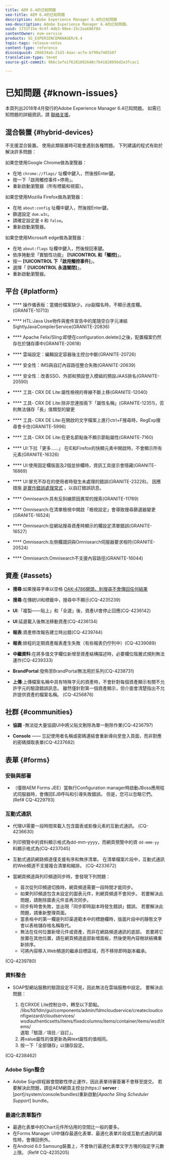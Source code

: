 ```yaml
---
title: AEM 6.4的已知問題
seo-title: AEM 6.4的已知問題
description: Adobe Experience Manager 6.4的已知問題
seo-description: Adobe Experience Manager 6.4的已知問題。
uuid: 1733f15e-9c4f-4db3-98ee-25c2ea606f0d
contentOwner: msm-service
products: SG_EXPERIENCEMANAGER/6.4
topic-tags: release-notes
content-type: reference
discoiquuid: 266634ab-21d3-4aac-acfa-b799a7485507
translation-type: tm+mt
source-git-commit: 9b6c1efe1f6281892648c7b41820856d2e3fcac1

---
```



# 已知問題 {#known-issues}

本頁列出2018年4月發行的Adobe Experience Manager 6.4已知問題。 如需已知問題的詳細資訊，請 [聯絡支援](https://helpx.adobe.com/support/experience-manager.html)。

## 混合裝置 {#hybrid-devices}

不支援混合裝置。 使用此類裝置時可能會遇到各種問題。 下列建議的程式有助於解決許多問題：

如果您使用Google Chrome做為瀏覽器：
* 在地 `chrome://flags/` 址欄中鍵入，然後按Enter鍵。
* 按一下「啟用觸控事件>停用」。
* 重新啟動瀏覽器（所有標籤和視窗）。

如果您使用Mozilla Firefox做為瀏覽器：
* 在地 `about:config` 址欄中鍵入，然後按Enter鍵。
* 篩選設定 `dom.w3c`。
* 請確定設定是 `0` 和 `false`。
* 重新啟動瀏覽器。

如果您使用Microsoft edge做為瀏覽器：

* 在地 `about:flags` 址欄中鍵入，然後按回車鍵。
* 依序捲動至「實驗性功能」 **[!UICONTROL 和「觸控]**」。
* 按一 **[!UICONTROL 下「啟用觸控事件]**」。
* 選擇「 **[!UICONTROL 永遠關閉]**」。
* 重新啟動瀏覽器。

## 平台 {#platform}

* **** 操作儀表板：當備份檔案缺少。zip副檔名時，不顯示進度欄。 (GRANITE-10713)
* **** HTL:Java Use物件與套件宣告中的尾隨空白字元凍結SightlyJavaCompilerService(GRANITE-20836)
* **** Apache Felix/Sling:即使在configuration.delete()之後，配置檔案仍然存在於儲存庫中(GRANITE-20618)
* **** 雲端設定：編輯設定容器後主控台中斷(GRANITE-20726)
* **** 安全性：IMS與自訂內容路徑整合失敗(GRANITE-20639)
* **** 安全性：改善SSO、外部和預設登入模組的預設JAAS排名(GRANITE-20590)
* **** 工具- CRX DE Lite:屬性檢視的脊線不斷上移(GRANITE-12040)
* **** 工具- CRX DE Lite:除非您連按兩下「屬性名稱」(GRANITE-12351)，否則無法儲存「長」值類型的變更

* **** 工具- CRX DE Lite:在開啟的文字檔案上進行ctrl+F搜尋時，RegExp搜尋會卡住(GRANITE-5996)

* **** 工具- CRX DE Lite:在更名節點後不顯示節點屬性(GRANITE-7160)
* **** UI:下拉「更多……」 在IE和Firefox的快顯元素中開啟時，不會顯示所有元素(GRANITE-16326)
* **** UI:使用固定欄版面及2個並排欄時，資訊工具提示會隱藏(GRANITE-16869)
* **** UI:冒充不存在的使用者時發生未處理的錯誤(GRANITE-23228)。 因應措施 [是實作錯誤處理常式](/help/sites-developing/customizing-errorhandler-pages.md) ，以自訂錯誤訊息。

* **** Omnisearch:具有反斜線原因異常的搜索(GRANITE-11769)
* **** Omnisearch:在清單檢視中開啟「檢視設定」會導致搜尋篩選器變更(GRANITE-16524)
* **** Omnisearch:從網站搜尋資產時顯示的欄設定清單錯誤(GRANITE-16527)

* **** Omnisearch:左側欄謂詞與Omnisearch伺服器要求相符(GRANITE-20524)
* **** Omnisearch:Omnisearch不支援內容路徑(GRANITE-16044)

## 資產 {#assets}

* **搜尋**:如果搜尋字串以空格 [OAK-4786開頭，則搜尋不會傳回任何結果](https://issues.apache.org/jira/browse/OAK-4786)

* **搜尋**:在傳統UI和標籤中，搜尋中不顯示(CQ-4235239)

* **UI**:「複製——貼上」和「全選」後，資產UI會停止回應(CQ-4236142)

* **UI**:延遲載入後無法移動資產(CQ-4236134)

* **報表**:資產修改報告建立時出錯(CQ-4239744)

* **報表**:排程的定期資產報表產生失敗（有些報表仍佇列中）(CQ-4239089)

* **中繼資料**:在將多值文字欄位新增至資產結構描述時，必要欄位階層式規則無法運作(CQ-4239333)

* **BrandPortal**:發佈至BrandPortal無法用於系列(CQ-4238731)

* **上傳**:上傳檔案名稱中具有特殊字元的資產時，不會針對每個資產顯示有關不允許字元的驗證錯誤訊息。 雖然僅針對第一個資產顯示，但介面會清楚指出不允許提供資產的檔案名稱。 (CQ-4256876)

## 社群 {#communities}

* **協調** -無法從大量協調UI中將父貼文刪除為單一刪除作業(CQ-4236797)

* **Console** —— 忘記使用者名稱或密碼連結會重新導向至登入頁面，而非對應的密碼擷取表單(CQ-4237682)

## 表單 {#forms}

### 安裝與部署

* （僅限AEM Forms JEE）當執行Configuration manager時啟動JBoss應用程式伺服器時，會傳回EJB呼叫和引導失敗錯誤。 但是，您可以忽略它們。 (Ref# CQ-4229793)

### 互動式通訊

* 代理UI需要一段時間來載入包含圖表或影像元素的互動式通訊。 (CQ-4236630)
* 列印預覽中的資料顯示格式為dd-mm-yyyy，而網頁預覽中的資 `dd-mmm-yy` 料顯示格式為(CQ-4237045)
* 互動式通訊網路頻道僅支援有序和無序清單。 在清單檔案片段中，互動式通訊的Web頻道不支援複合清單和縮排。 (CQ-4233672)
* 當網頁頻道與列印頻道同步時，會發現下列問題：

   * 首次從列印頻道切換時，網頁頻道需要一段時間才能同步。
   * 如果列印頻道包含未設定的圖表元件，則網頁頻道不會同步。 若要解決此問題，請刪除圖表元件並再次同步。
   * 同步有時會失敗，並出現「同步即時副本時發生錯誤」錯誤。 若要解決此問題，請重新整理頁面。
   * 當表格中的第一欄是列印渠道範本中的標題欄時，版面片段中的靜態文字會以表格儲存格名稱取代。
   * 無法在任何位置新增元件或資產，而非在網路頻道通訊的底部。 若要將它放置在其他位置，請在網頁頻道底部新增面板，然後使用內容樹狀結構重新排序。
   * 可將內容移入Web頻道的繼承目標區域，而不移除即時副本繼承。

(CQ-4239780)

### 資料整合

* SOAP型網站服務的驗證設定不可見，因此無法在雲端服務中設定。 要解決此問題：

   1. 在CRXDE Lite控制台中，轉至以下節點。\
      /libs/fd/fdm/gui/components/admin/fdmcloudservice/createcloudconfigwizard/cloudservices/\
      wsdlauthenticsetts/items/fixedcolumns/items/container/items/wsdl/items/\
      選取「驗證／項目／自訂」。
   1. 將value屬性的值更新為與text屬性的值相同。
   1. 按一下「全部儲存」以儲存設定。

(CQ-4238462)

### Adobe Sign整合

* Adobe Sign排程器會間歇性停止運作，因此表單待審簽署不會移至提交。 若要解決此問題，請從AEM網頁主控台(https:// **server** :[*port*]/system/console/bundles)重新啟動&#x200B;[*Apache Sling Scheduler Support*] bundle。

### 最適化表單製作

* 最適化表單中的Chart元件所佔用的空間比一般的要多。
* 在Forms Manager UI中儲存最適化表單、最適化表單片段或互動式通訊的屬性時，會傳回例外。
* 在Android 6.0 Samsung裝置上，不會執行最適化表單文字方塊的指定字元數上限。 (Ref# CQ-4235205)
